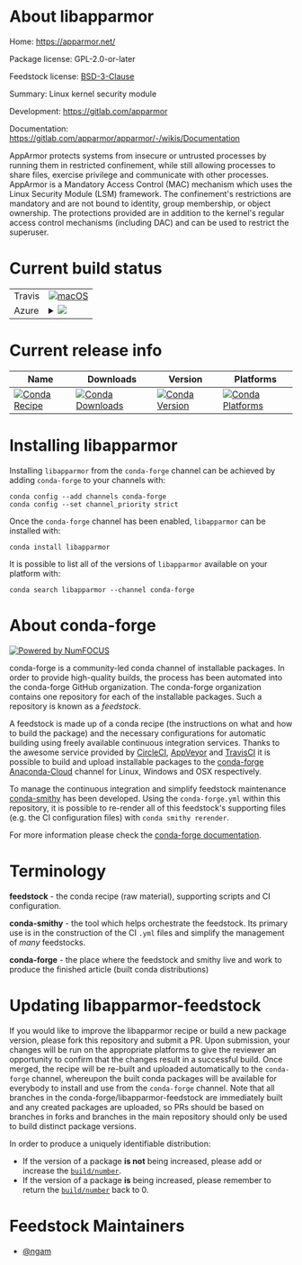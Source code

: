 About libapparmor
=================

Home: https://apparmor.net/

Package license: GPL-2.0-or-later

Feedstock license: [BSD-3-Clause](https://github.com/conda-forge/libapparmor-feedstock/blob/master/LICENSE.txt)

Summary: Linux kernel security module

Development: https://gitlab.com/apparmor

Documentation: https://gitlab.com/apparmor/apparmor/-/wikis/Documentation

AppArmor protects systems from insecure or untrusted processes
by running them in restricted confinement, while still allowing
processes to share files, exercise privilege and communicate with
other processes. AppArmor is a Mandatory Access Control (MAC)
mechanism which uses the Linux Security Module (LSM) framework.
The confinement's restrictions are mandatory and are not bound to
identity, group membership, or object ownership. The protections
provided are in addition to the kernel's regular access control
mechanisms (including DAC) and can be used to restrict the
superuser.


Current build status
====================


<table><tr>
    <td>Travis</td>
    <td>
      <a href="https://travis-ci.com/conda-forge/libapparmor-feedstock">
        <img alt="macOS" src="https://img.shields.io/travis/com/conda-forge/libapparmor-feedstock/master.svg?label=macOS">
      </a>
    </td>
  </tr>
    
  <tr>
    <td>Azure</td>
    <td>
      <details>
        <summary>
          <a href="https://dev.azure.com/conda-forge/feedstock-builds/_build/latest?definitionId=14919&branchName=master">
            <img src="https://dev.azure.com/conda-forge/feedstock-builds/_apis/build/status/libapparmor-feedstock?branchName=master">
          </a>
        </summary>
        <table>
          <thead><tr><th>Variant</th><th>Status</th></tr></thead>
          <tbody><tr>
              <td>linux_64</td>
              <td>
                <a href="https://dev.azure.com/conda-forge/feedstock-builds/_build/latest?definitionId=14919&branchName=master">
                  <img src="https://dev.azure.com/conda-forge/feedstock-builds/_apis/build/status/libapparmor-feedstock?branchName=master&jobName=linux&configuration=linux_64_" alt="variant">
                </a>
              </td>
            </tr><tr>
              <td>linux_aarch64</td>
              <td>
                <a href="https://dev.azure.com/conda-forge/feedstock-builds/_build/latest?definitionId=14919&branchName=master">
                  <img src="https://dev.azure.com/conda-forge/feedstock-builds/_apis/build/status/libapparmor-feedstock?branchName=master&jobName=linux&configuration=linux_aarch64_" alt="variant">
                </a>
              </td>
            </tr><tr>
              <td>linux_ppc64le</td>
              <td>
                <a href="https://dev.azure.com/conda-forge/feedstock-builds/_build/latest?definitionId=14919&branchName=master">
                  <img src="https://dev.azure.com/conda-forge/feedstock-builds/_apis/build/status/libapparmor-feedstock?branchName=master&jobName=linux&configuration=linux_ppc64le_" alt="variant">
                </a>
              </td>
            </tr>
          </tbody>
        </table>
      </details>
    </td>
  </tr>
</table>

Current release info
====================

| Name | Downloads | Version | Platforms |
| --- | --- | --- | --- |
| [![Conda Recipe](https://img.shields.io/badge/recipe-libapparmor-green.svg)](https://anaconda.org/conda-forge/libapparmor) | [![Conda Downloads](https://img.shields.io/conda/dn/conda-forge/libapparmor.svg)](https://anaconda.org/conda-forge/libapparmor) | [![Conda Version](https://img.shields.io/conda/vn/conda-forge/libapparmor.svg)](https://anaconda.org/conda-forge/libapparmor) | [![Conda Platforms](https://img.shields.io/conda/pn/conda-forge/libapparmor.svg)](https://anaconda.org/conda-forge/libapparmor) |

Installing libapparmor
======================

Installing `libapparmor` from the `conda-forge` channel can be achieved by adding `conda-forge` to your channels with:

```
conda config --add channels conda-forge
conda config --set channel_priority strict
```

Once the `conda-forge` channel has been enabled, `libapparmor` can be installed with:

```
conda install libapparmor
```

It is possible to list all of the versions of `libapparmor` available on your platform with:

```
conda search libapparmor --channel conda-forge
```


About conda-forge
=================

[![Powered by
NumFOCUS](https://img.shields.io/badge/powered%20by-NumFOCUS-orange.svg?style=flat&colorA=E1523D&colorB=007D8A)](https://numfocus.org)

conda-forge is a community-led conda channel of installable packages.
In order to provide high-quality builds, the process has been automated into the
conda-forge GitHub organization. The conda-forge organization contains one repository
for each of the installable packages. Such a repository is known as a *feedstock*.

A feedstock is made up of a conda recipe (the instructions on what and how to build
the package) and the necessary configurations for automatic building using freely
available continuous integration services. Thanks to the awesome service provided by
[CircleCI](https://circleci.com/), [AppVeyor](https://www.appveyor.com/)
and [TravisCI](https://travis-ci.com/) it is possible to build and upload installable
packages to the [conda-forge](https://anaconda.org/conda-forge)
[Anaconda-Cloud](https://anaconda.org/) channel for Linux, Windows and OSX respectively.

To manage the continuous integration and simplify feedstock maintenance
[conda-smithy](https://github.com/conda-forge/conda-smithy) has been developed.
Using the ``conda-forge.yml`` within this repository, it is possible to re-render all of
this feedstock's supporting files (e.g. the CI configuration files) with ``conda smithy rerender``.

For more information please check the [conda-forge documentation](https://conda-forge.org/docs/).

Terminology
===========

**feedstock** - the conda recipe (raw material), supporting scripts and CI configuration.

**conda-smithy** - the tool which helps orchestrate the feedstock.
                   Its primary use is in the construction of the CI ``.yml`` files
                   and simplify the management of *many* feedstocks.

**conda-forge** - the place where the feedstock and smithy live and work to
                  produce the finished article (built conda distributions)


Updating libapparmor-feedstock
==============================

If you would like to improve the libapparmor recipe or build a new
package version, please fork this repository and submit a PR. Upon submission,
your changes will be run on the appropriate platforms to give the reviewer an
opportunity to confirm that the changes result in a successful build. Once
merged, the recipe will be re-built and uploaded automatically to the
`conda-forge` channel, whereupon the built conda packages will be available for
everybody to install and use from the `conda-forge` channel.
Note that all branches in the conda-forge/libapparmor-feedstock are
immediately built and any created packages are uploaded, so PRs should be based
on branches in forks and branches in the main repository should only be used to
build distinct package versions.

In order to produce a uniquely identifiable distribution:
 * If the version of a package **is not** being increased, please add or increase
   the [``build/number``](https://docs.conda.io/projects/conda-build/en/latest/resources/define-metadata.html#build-number-and-string).
 * If the version of a package **is** being increased, please remember to return
   the [``build/number``](https://docs.conda.io/projects/conda-build/en/latest/resources/define-metadata.html#build-number-and-string)
   back to 0.

Feedstock Maintainers
=====================

* [@ngam](https://github.com/ngam/)

